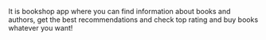 It is bookshop app where you can find information about books and authors, get the best recommendations and check top rating and buy books whatever you want!